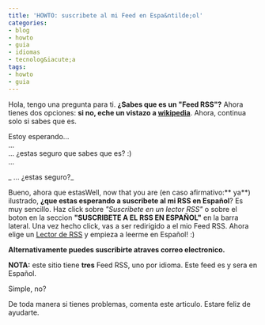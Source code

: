 ```yaml
---
title: 'HOWTO: suscribete al mi Feed en Espa&ntilde;ol'
categories:
- blog
- howto
- guia
- idiomas
- tecnolog&iacute;a
tags:
- howto
- guia
---
```

Hola, tengo una pregunta para ti. **¿Sabes que es un "Feed RSS"?** Ahora
tienes dos opciones: **si no, eche un vistazo a
[wikipedia](http://es.wikipedia.org/wiki/RSS)**. Ahora, continua solo si sabes
que es.

Estoy esperando...  
...  
... ¿estas seguro que sabes que es? :)  
...

  
_ ... ¿estas seguro?_

  
Bueno, ahora que estasWell, now that you are (en caso afirmativo:** ya**)
ilustrado, **¿que estas esperando a suscribete al mi RSS en Español**? Es muy
sencillo. Haz click sobre _"Suscribete en un lector RSS"_ o sobre el boton en
la seccion **"SUSCRIBETE A EL RSS EN ESPAÑOL"** en la barra lateral. Una vez
hecho click, vas a ser redirigido a el mio Feed RSS. Ahora elige un [Lector de
RSS](http://en.wikipedia.org/wiki/Comparison_of_feed_aggregators) y empieza a
leerme en Español! :)

**Alternativamente puedes suscribirte atraves correo electronico.**

**NOTA:** este sitio tiene **tres** Feed RSS, uno por idioma. Este feed es y sera en Español.

Simple, no?

De toda manera si tienes problemas, comenta este articulo. Estare feliz de
ayudarte.

